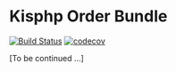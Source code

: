 # Kisphp Order Bundle

[![Build Status](https://travis-ci.org/kisphp/order-bundle.svg?branch=master)](https://travis-ci.org/kisphp/order-bundle)
[![codecov](https://codecov.io/gh/kisphp/order-bundle/branch/master/graph/badge.svg)](https://codecov.io/gh/kisphp/order-bundle)

[To be continued ...]
